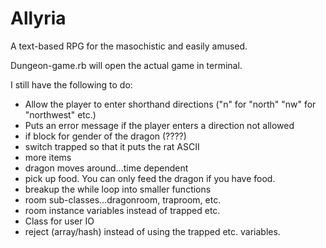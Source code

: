 Allyria
=======

A text-based RPG for the masochistic and easily amused.

Dungeon-game.rb will open the actual game in terminal.

I still have the following to do:

+ Allow the player to enter shorthand directions ("n" for "north" "nw" for "northwest" etc.)
+ Puts an error message if the player enters a direction not allowed
+ if block for gender of the dragon (????)
+ switch trapped so that it puts the rat ASCII
+ more items
+ dragon moves around...time dependent
+ pick up food. You can only feed the dragon if you have food.
+ breakup the while loop into smaller functions
+ room sub-classes...dragonroom, traproom, etc.
+ room instance variables instead of trapped etc.
+ Class for user IO
+ reject (array/hash) instead of using the trapped etc. variables. 
